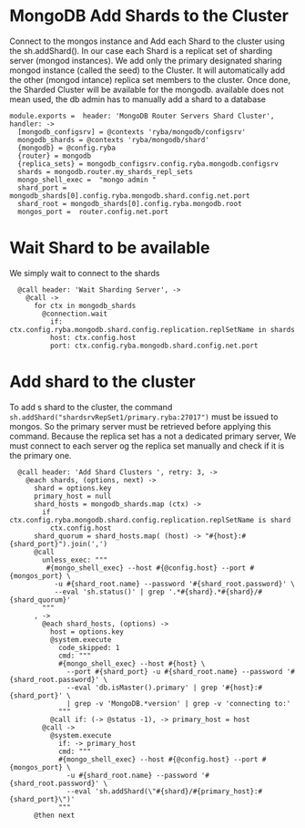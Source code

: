 
# MongoDB Add Shards to the Cluster


 Connect to the mongos instance and Add each Shard to the cluster using the sh.addShard().
 In our case each Shard is a replicat set of sharding server (mongod instances).
 We add only the primary designated sharing mongod instance (called the seed) to the Cluster.
 It will automatically add the other (mongod intance) replica set members to the cluster.
 Once done, the Sharded Cluster will be available for the mongodb.
 available does not mean used, the db admin has to manually add a shard to a database

    module.exports =  header: 'MongoDB Router Servers Shard Cluster', handler: ->
      [mongodb_configsrv] = @contexts 'ryba/mongodb/configsrv'
      mongodb_shards = @contexts 'ryba/mongodb/shard'
      {mongodb} = @config.ryba
      {router} = mongodb
      {replica_sets} = mongodb_configsrv.config.ryba.mongodb.configsrv
      shards = mongodb.router.my_shards_repl_sets
      mongo_shell_exec =  "mongo admin "
      shard_port = mongodb_shards[0].config.ryba.mongodb.shard.config.net.port
      shard_root = mongodb_shards[0].config.ryba.mongodb.root
      mongos_port =  router.config.net.port

# Wait Shard to be available

We simply wait to connect to the shards

      @call header: 'Wait Sharding Server', ->
        @call ->
          for ctx in mongodb_shards
            @connection.wait
              if:  ctx.config.ryba.mongodb.shard.config.replication.replSetName in shards
              host: ctx.config.host
              port: ctx.config.ryba.mongodb.shard.config.net.port

# Add shard to the cluster

To add s shard to the cluster, the command `sh.addShard("shardsrvRepSet1/primary.ryba:27017")`
must be issued to mongos.
So the primary server must be retrieved before applying this command. Because the replica set has a not a dedicated primary server,
We must connect to each server og the replica set manually and check if it is the primary one.


      @call header: 'Add Shard Clusters ', retry: 3, ->
        @each shards, (options, next) ->
          shard = options.key
          primary_host = null
          shard_hosts = mongodb_shards.map (ctx) ->
            if ctx.config.ryba.mongodb.shard.config.replication.replSetName is shard
              ctx.config.host
          shard_quorum = shard_hosts.map( (host) -> "#{host}:#{shard_port}").join(',')
          @call
            unless_exec: """
             #{mongo_shell_exec} --host #{@config.host} --port #{mongos_port} \
               -u #{shard_root.name} --password '#{shard_root.password}' \
               --eval 'sh.status()' | grep '.*#{shard}.*#{shard}/#{shard_quorum}'
            """
          , ->
            @each shard_hosts, (options) ->
              host = options.key
              @system.execute
                code_skipped: 1
                cmd: """
                #{mongo_shell_exec} --host #{host} \
                  --port #{shard_port} -u #{shard_root.name} --password '#{shard_root.password}' \
                  --eval 'db.isMaster().primary' | grep '#{host}:#{shard_port}' \
                  | grep -v 'MongoDB.*version' | grep -v 'connecting to:'
                """
              @call if: (-> @status -1), -> primary_host = host
            @call ->
              @system.execute
                if: -> primary_host
                cmd: """
                #{mongo_shell_exec} --host #{@config.host} --port #{mongos_port} \
                  -u #{shard_root.name} --password '#{shard_root.password}' \
                  --eval 'sh.addShard(\"#{shard}/#{primary_host}:#{shard_port}\")'
                """
          @then next
